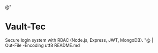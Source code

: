 @"
# Vault-Tec

Secure login system with RBAC (Node.js, Express, JWT, MongoDB).
"@ | Out-File -Encoding utf8 README.md